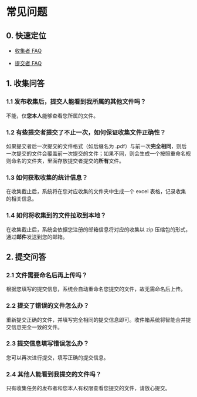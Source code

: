 # 常见问题

## 0. 快速定位

- [收集者 FAQ](#1)

- [提交者 FAQ](#2)

## 1. 收集问答

### 1.1 发布收集后，提交人能看到我所属的其他文件吗？

不能，仅**您本人**能够查看您所属的文件。

### 1.2 有些提交者提交了不止一次，如何保证收集文件正确性？

如果提交者后一次提交的文件格式（如后缀名为 .pdf）与前一次**完全相同**，则后一次提交的文件会覆盖前一次提交的文件；如果不同，则会生成一个按照重命名规则命名的文件夹，里面存放提交者提交的**所有**文件。

### 1.3 如何获取收集的统计信息？

在收集截止后，系统将在您对应收集的文件夹中生成一个 excel 表格，记录收集的相关信息。

### 1.4 如何将收集到的文件拉取到本地？

在收集截止后，系统会依据您注册的邮箱信息将对应的收集以 zip 压缩包的形式，通过**邮件**发送到您的邮箱。

## 2. 提交问答

### 2.1 文件需要命名后再上传吗？

根据您填写的提交信息，系统会自动重命名您提交的文件，故无需命名后上传。

### 2.2 提交了错误的文件怎么办？

重新提交正确的文件，并填写完全相同的提交信息即可。收件箱系统将智能合并提交信息完全一致的文件。

### 2.3 提交信息填写错误怎么办？

您可以再次进行提交，填写正确的提交信息。

### 2.4 其他人能看到我提交的文件吗？

只有收集任务的发布者和您本人有权限查看您提交的文件，请放心提交。
